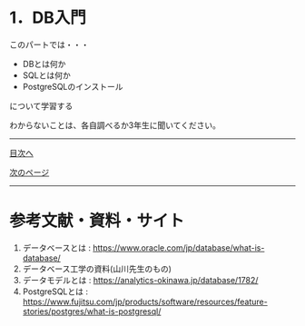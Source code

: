 # 1．DB入門
このパートでは・・・　　

- DBとは何か
- SQLとは何か
- PostgreSQLのインストール　

について学習する  

わからないことは、各自調べるか3年生に聞いてください。  
___

[目次へ](https://github.com/122yuuki/SDP_DB/blob/main/README.md)

[次のページ](https://github.com/122yuuki/SDP_DB/blob/main/Section_1/section_1-2.md)

___

# 参考文献・資料・サイト
1. データベースとは : https://www.oracle.com/jp/database/what-is-database/
2. データベース工学の資料(山川先生のもの)
3. データモデルとは : https://analytics-okinawa.jp/database/1782/
4. PostgreSQLとは : https://www.fujitsu.com/jp/products/software/resources/feature-stories/postgres/what-is-postgresql/  

